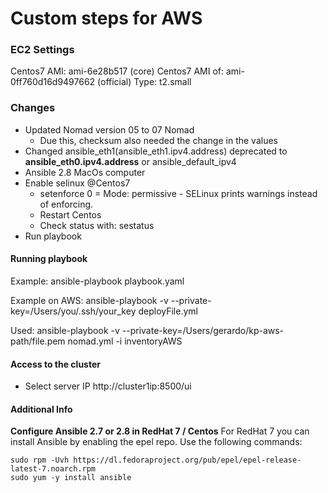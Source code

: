 # Custom steps for AWS

### EC2 Settings 
Centos7 AMI:	ami-6e28b517 (core)
Centos7 AMI of:	ami-0ff760d16d9497662 (official)
Type:			t2.small 


### Changes 
- Updated Nomad version 05 to 07 Nomad
    - Due this,  checksum also needed the change in the values
- Changed    ansible_eth1(ansible_eth1.ipv4.address)   deprecated to **ansible_eth0.ipv4.address** or ansible_default_ipv4 
- Ansible 2.8 MacOs computer
- Enable selinux @Centos7 
    + setenforce 0 = Mode: permissive - SELinux prints warnings instead of enforcing.
    + Restart Centos
    + Check status with: sestatus
- Run playbook 


#### Running playbook

Example: ansible-playbook playbook.yaml

Example on AWS: ansible-playbook -v --private-key=/Users/you/.ssh/your_key deployFile.yml

Used: 
ansible-playbook -v --private-key=/Users/gerardo/kp-aws-path/file.pem nomad.yml -i inventoryAWS



#### Access to the cluster
- Select server IP http://cluster1ip:8500/ui 

#### Additional Info
**Configure Ansible 2.7 or 2.8 in RedHat 7 / Centos**
For RedHat 7 you can install Ansible by enabling the epel repo. Use the following commands:

```
sudo rpm -Uvh https://dl.fedoraproject.org/pub/epel/epel-release-latest-7.noarch.rpm
sudo yum -y install ansible

```